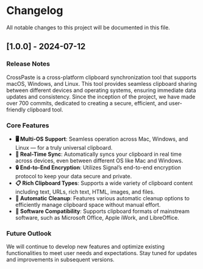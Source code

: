 # Changelog

All notable changes to this project will be documented in this file.

## [1.0.0] - 2024-07-12

### Release Notes
CrossPaste is a cross-platform clipboard synchronization tool that supports macOS, Windows, and Linux. This tool provides seamless clipboard sharing between different devices and operating systems, ensuring immediate data updates and consistency. Since the inception of the project, we have made over 700 commits, dedicated to creating a secure, efficient, and user-friendly clipboard tool.

### Core Features
- **🖥️ Multi-OS Support**: Seamless operation across Mac, Windows, and Linux — for a truly universal clipboard.
- **🔄 Real-Time Sync**: Automatically syncs your clipboard in real time across devices, even between different OS like Mac and Windows.
- **🔒 End-to-End Encryption**: Utilizes Signal’s end-to-end encryption protocol to keep your data secure and private.
- **📋 Rich Clipboard Types**: Supports a wide variety of clipboard content including text, URLs, rich text, HTML, images, and files.
- **🧹 Automatic Cleanup**: Features various automatic cleanup options to efficiently manage clipboard space without manual effort.
- **🔌 Software Compatibility**: Supports clipboard formats of mainstream software, such as Microsoft Office, Apple iWork, and LibreOffice.

### Future Outlook
We will continue to develop new features and optimize existing functionalities to meet user needs and expectations. Stay tuned for updates and improvements in subsequent versions.
